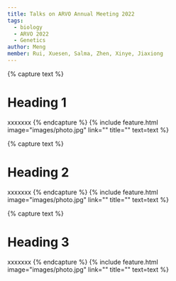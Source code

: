 ```yaml
---
title: Talks on ARVO Annual Meeting 2022
tags:
  - biology
  - ARVO 2022
  - Genetics
author: Meng
member: Rui, Xuesen, Salma, Zhen, Xinye, Jiaxiong
---
```

{% capture text %} 
# Heading 1
xxxxxxx 
{% endcapture %}
{% include feature.html image="images/photo.jpg" link="" title="" text=text %}

{% capture text %} 
# Heading 2
xxxxxxx
{% endcapture %}
{% include feature.html image="images/photo.jpg" link="" title="" text=text %}

{% capture text %} 
# Heading 3
xxxxxxx
{% endcapture %}
{% include feature.html image="images/photo.jpg" link="" title="" text=text %}

